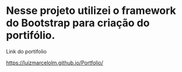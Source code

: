 # Nesse projeto utilizei o framework do Bootstrap para criação do portifólio.

Link do portifolio

https://luizmarcelolm.github.io/Portfolio/
